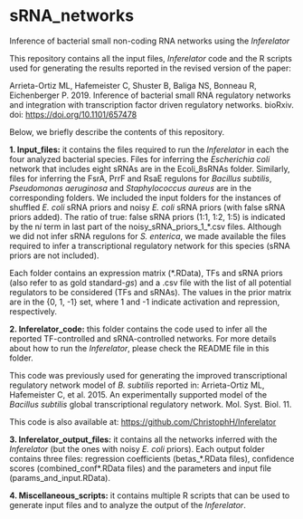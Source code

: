 # sRNA_networks
Inference of bacterial small non-coding RNA networks using the *Inferelator*

This repository contains all the input files, *Inferelator* code and the R scripts used for generating the results reported in the revised version of the paper:

Arrieta-Ortiz ML, Hafemeister C, Shuster B, Baliga NS, Bonneau R, Eichenberger P. 2019. Inference of bacterial small RNA regulatory networks  and integration with transcription factor driven regulatory networks. bioRxiv. doi: https://doi.org/10.1101/657478  
 
Below, we briefly describe the contents of this repository. 

**1.	Input_files:** it contains the files required to run the *Inferelator* in each the four analyzed bacterial species. Files for inferring the *Escherichia coli* network that includes eight sRNAs are in the Ecoli_8sRNAs folder. Similarly,  files for inferring the FsrA, PrrF and RsaE regulons for *Bacillus subtilis*, *Pseudomonas aeruginosa* and *Staphylococcus aureus* are in the corresponding folders. We included the input folders for the instances of shuffled *E. coli* sRNA priors and noisy *E. coli* sRNA priors (with false sRNA priors added). The ratio of true: false sRNA priors (1:1, 1:2, 1:5) is indicated by the n*i* term in last part of the noisy_sRNA_priors_1_\*.csv files. Although we did not infer sRNA regulons for *S. enterica*, we made available the files required to infer a transcriptional regulatory network for this species (sRNA priors are not included). 

Each folder contains an expression matrix (\*.RData), TFs and sRNA priors (also refer to as gold standard-*gs*) and a .csv file with the list of all potential regulators to be considered (TFs and sRNAs). The values in the prior matrix are in the {0, 1, -1} set, where 1 and -1 indicate activation and repression, respectively.

**2.	Inferelator_code:** this folder contains the code used to infer all the reported TF-controlled and sRNA-controlled networks. For more details about how to run the *Inferelator*, please check the README file in this folder. 

This code was previously used for generating the improved transcriptional regulatory network model of *B. subtilis* reported in: Arrieta-Ortiz ML, Hafemeister C, et al. 2015. An experimentally supported model of the *Bacillus subtilis* global transcriptional regulatory network. Mol. Syst. Biol.  11. 

This code is also available at: https://github.com/ChristophH/Inferelator

**3.	Inferelator_output_files:** it contains all the networks inferred with the *Inferelator* (but the ones with noisy *E. coli*  priors). Each output folder contains three files: regression coefficients (betas_\*.RData files), confidence scores (combined_conf\*.RData files) and the parameters and input file (params_and_input.RData).

**4.	Miscellaneous_scripts:** it contains multiple R scripts that can be used to generate input files and to analyze the output of the *Inferelator*. 



